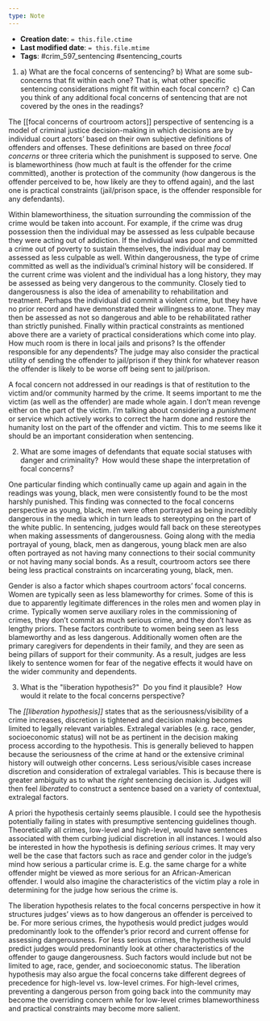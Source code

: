 ```yaml
---
type: Note
---
```


* **Creation date**: `= this.file.ctime`
* **Last modified date**: `= this.file.mtime`
* **Tags**: #crim_597_sentencing #sentencing_courts 

1) a) What are the focal concerns of sentencing? b) What are some sub-concerns that fit within each one? That is, what other specific sentencing considerations might fit within each focal concern?  c) Can you think of any additional focal concerns of sentencing that are not covered by the ones in the readings?

The [[focal concerns of courtroom actors]] perspective of sentencing is a model of criminal justice decision-making in which decisions are by individual court actors’ based on their own subjective definitions of offenders and offenses. These definitions are based on three _focal concerns_ or three criteria which the punishment is supposed to serve. One is blameworthiness (how much at fault is the offender for the crime committed), another is protection of the community (how dangerous is the offender perceived to be, how likely are they to offend again), and the last one is practical constraints (jail/prison space, is the offender responsible for any defendants).

Within blameworthiness, the situation surrounding the commission of the crime would be taken into account. For example, if the crime was drug possession then the individual may be assessed as less culpable because they were acting out of addiction. If the individual was poor and committed a crime out of poverty to sustain themselves, the individual may be assessed as less culpable as well. Within dangerousness, the type of crime committed as well as the individual’s criminal history will be considered. If the current crime was violent and the individual has a long history, they may be assessed as being very dangerous to the community. Closely tied to dangerousness is also the idea of amenability to rehabilitation and treatment. Perhaps the individual did commit a violent crime, but they have no prior record and have demonstrated their willingness to atone. They may then be assessed as not so dangerous and able to be rehabilitated rather than strictly punished. Finally within practical constraints as mentioned above there are a variety of practical considerations which come into play. How much room is there in local jails and prisons? Is the offender responsible for any dependents? The judge may also consider the practical utility of sending the offender to jail/prison if they think for whatever reason the offender is likely to be worse off being sent to jail/prison.

A focal concern not addressed in our readings is that of restitution to the victim and/or community harmed by the crime. It seems important to me the victim (as well as the offender) are made whole again. I don’t mean revenge either on the part of the victim. I’m talking about considering a _punishment_ or service which actively works to correct the harm done and restore the humanity lost on the part of the offender and victim. This to me seems like it should be an important consideration when sentencing.

2) What are some images of defendants that equate social statuses with danger and criminality?  How would these shape the interpretation of focal concerns?

One particular finding which continually came up again and again in the readings was young, black, men were consistently found to be the most harshly punished. This finding was connected to the focal concerns perspective as young, black, men were often portrayed as being incredibly dangerous in the media which in turn leads to stereotyping on the part of the white public. In sentencing, judges would fall back on these stereotypes when making assessments of dangerousness. Going along with the media portrayal of young, black, men as dangerous, young black men are also often portrayed as not having many connections to their social community or not having many social bonds. As a result, courtroom actors see there being less practical constraints on incarcerating young, black, men.

Gender is also a factor which shapes courtroom actors’ focal concerns. Women are typically seen as less blameworthy for crimes. Some of this is due to apparently legitimate differences in the roles men and women play in crime. Typically women serve auxiliary roles in the commissioning of crimes, they don’t commit as much serious crime, and they don’t have as lengthy priors. These factors contribute to women being seen as less blameworthy and as less dangerous. Additionally women often are the primary caregivers for dependents in their family, and they are seen as being pillars of support for their community. As a result, judges are less likely to sentence women for fear of the negative effects it would have on the wider community and dependents.

3) What is the "liberation hypothesis?"  Do you find it plausible?  How would it relate to the focal concerns perspective?

The _[[liberation hypothesis]]_ states that as the seriousness/visibility of a crime increases, discretion is tightened and decision making becomes limited to legally relevant variables. Extralegal variables (e.g. race, gender, socioeconomic status) will not be as pertinent in the decision making process according to the hypothesis. This is generally believed to happen because the seriousness of the crime at hand or the extensive criminal history will outweigh other concerns. Less serious/visible cases increase discretion and consideration of extralegal variables. This is because there is greater ambiguity as to what the _right_ sentencing decision is. Judges will then feel _liberated_ to construct a sentence based on a variety of contextual, extralegal factors.

A priori the hypothesis certainly seems plausible. I could see the hypothesis potentially failing in states with presumptive sentencing guidelines though. Theoretically all crimes, low-level and high-level, would have sentences associated with them curbing judicial discretion in all instances. I would also be interested in how the hypothesis is defining _serious_ crimes. It may very well be the case that factors such as race and gender color in the judge’s mind how serious a particular crime is. E.g. the same charge for a white offender might be viewed as more serious for an African-American offender. I would also imagine the characteristics of the victim play a role in determining for the judge how serious the crime is.

The liberation hypothesis relates to the focal concerns perspective in how it structures judges’ views as to how dangerous an offender is perceived to be. For more serious crimes, the hypothesis would predict judges would predominantly look to the offender’s prior record and current offense for assessing dangerousness. For less serious crimes, the hypothesis would predict judges would predominantly look at other characteristics of the offender to gauge dangerousness. Such factors would include but not be limited to age, race, gender, and socioeconomic status. The liberation hypothesis may also argue the focal concerns take different degrees of precedence for high-level vs. low-level crimes. For high-level crimes, preventing a dangerous person from going back into the community may become the overriding concern while for low-level crimes blameworthiness and practical constraints may become more salient.